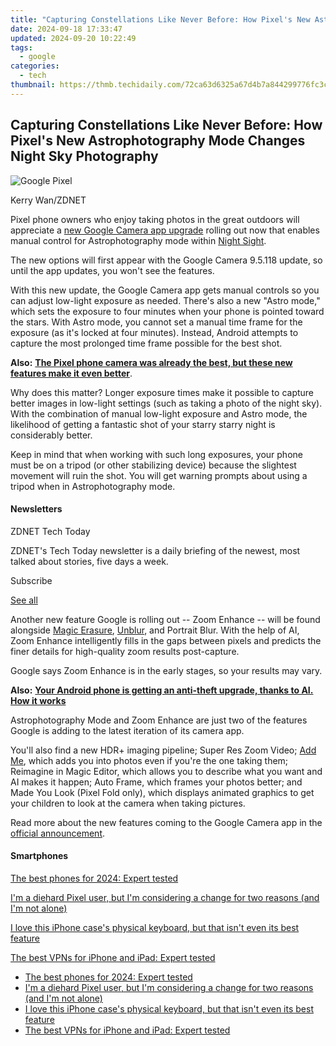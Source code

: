 ```yaml
---
title: "Capturing Constellations Like Never Before: How Pixel's New Astrophotography Mode Changes Night Sky Photography"
date: 2024-09-18 17:33:47
updated: 2024-09-20 10:22:49
tags:
  - google
categories:
  - tech
thumbnail: https://thmb.techidaily.com/72ca63d6325a67d4b7a844299776fc3c0b1aca6440d5ca1111f8174af4b16af4.jpg
---
```


## Capturing Constellations Like Never Before: How Pixel's New Astrophotography Mode Changes Night Sky Photography

![Google Pixel](https://www.zdnet.com/a/img/resize/6f93c81c8a188a5bec161483f031d86938341afd/2024/08/10/c0a32f26-b52f-4372-a244-08d0ddc60b8b/dsc01566.jpg?auto=webp&width=1280)

Kerry Wan/ZDNET

Pixel phone owners who enjoy taking photos in the great outdoors will appreciate a [new Google Camera app upgrade](https://t.me/google%5Fnws/4208) rolling out now that enables manual control for Astrophotography mode within [Night Sight](https://play.google.com/store/apps/details?id=com.google.android.GoogleCamera&pli=1). 

The new options will first appear with the Google Camera 9.5.118 update, so until the app updates, you won't see the features. 

With this new update, the Google Camera app gets manual controls so you can adjust low-light exposure as needed. There's also a new "Astro mode," which sets the exposure to four minutes when your phone is pointed toward the stars. With Astro mode, you cannot set a manual time frame for the exposure (as it's locked at four minutes). Instead, Android attempts to capture the most prolonged time frame possible for the best shot.

**Also:** [**The Pixel phone camera was already the best, but these new features make it even better**](https://www.zdnet.com/article/the-pixel-phone-camera-was-already-the-best-but-these-new-features-make-it-even-better/).

Why does this matter? Longer exposure times make it possible to capture better images in low-light settings (such as taking a photo of the night sky). With the combination of manual low-light exposure and Astro mode, the likelihood of getting a fantastic shot of your starry starry night is considerably better.

Keep in mind that when working with such long exposures, your phone must be on a tripod (or other stabilizing device) because the slightest movement will ruin the shot. You will get warning prompts about using a tripod when in Astrophotography mode.

#### Newsletters

ZDNET Tech Today

ZDNET's Tech Today newsletter is a daily briefing of the newest, most talked about stories, five days a week.

 Subscribe

[See all](https://www.zdnet.com/newsletters/)

Another new feature Google is rolling out -- Zoom Enhance -- will be found alongside [Magic Erasure](https://www.zdnet.com/article/how-to-use-magic-eraser-on-the-google-pixel/), [Unblur](https://www.zdnet.com/article/how-to-use-photo-unblur-on-the-google-pixel-7-series/), and Portrait Blur. With the help of AI, Zoom Enhance intelligently fills in the gaps between pixels and predicts the finer details for high-quality zoom results post-capture.

Google says Zoom Enhance is in the early stages, so your results may vary.

**Also:** [**Your Android phone is getting an anti-theft upgrade, thanks to AI. How it works**](https://www.zdnet.com/article/your-android-phone-is-getting-an-anti-theft-upgrade-thanks-to-ai-how-it-works/)

Astrophotography Mode and Zoom Enhance are just two of the features Google is adding to the latest iteration of its camera app.

You'll also find a new HDR+ imaging pipeline; Super Res Zoom Video; [Add Me](https://www.zdnet.com/article/the-google-pixel-9-pros-add-me-feature-is-an-ar-camera-tool-youll-actually-use/), which adds you into photos even if you're the one taking them; Reimagine in Magic Editor, which allows you to describe what you want and AI makes it happen; Auto Frame, which frames your photos better; and Made You Look (Pixel Fold only), which displays animated graphics to get your children to look at the camera when taking pictures. 

Read more about the new features coming to the Google Camera app in the [official announcement](https://blog.google/products/pixel/google-pixel-9-ai-camera-features/). 

#### Smartphones

[The best phones for 2024: Expert tested](https://www.zdnet.com/article/best-phone/ "The best phones for 2024: Expert tested")

[I'm a diehard Pixel user, but I'm considering a change for two reasons (and I'm not alone)](https://www.zdnet.com/article/im-a-diehard-pixel-user-but-im-considering-a-change-for-two-reasons-and-im-not-alone/ "I'm a diehard Pixel user, but I'm considering a change for two reasons (and I'm not alone)")

[I love this iPhone case's physical keyboard, but that isn't even its best feature](https://www.zdnet.com/article/i-love-this-iphone-cases-physical-keyboard-but-that-isnt-even-its-best-feature/ "I love this iPhone case's physical keyboard, but that isn't even its best feature")

[The best VPNs for iPhone and iPad: Expert tested](https://www.zdnet.com/article/best-iphone-vpn/ "The best VPNs for iPhone and iPad: Expert tested")

* [The best phones for 2024: Expert tested](https://www.zdnet.com/article/best-phone/ "The best phones for 2024: Expert tested")
* [I'm a diehard Pixel user, but I'm considering a change for two reasons (and I'm not alone)](https://www.zdnet.com/article/im-a-diehard-pixel-user-but-im-considering-a-change-for-two-reasons-and-im-not-alone/ "I'm a diehard Pixel user, but I'm considering a change for two reasons (and I'm not alone)")
* [I love this iPhone case's physical keyboard, but that isn't even its best feature](https://www.zdnet.com/article/i-love-this-iphone-cases-physical-keyboard-but-that-isnt-even-its-best-feature/ "I love this iPhone case's physical keyboard, but that isn't even its best feature")
* [The best VPNs for iPhone and iPad: Expert tested](https://www.zdnet.com/article/best-iphone-vpn/ "The best VPNs for iPhone and iPad: Expert tested")

<ins class="adsbygoogle"
     style="display:block"
     data-ad-format="autorelaxed"
     data-ad-client="ca-pub-7571918770474297"
     data-ad-slot="1223367746"></ins>



<ins class="adsbygoogle"
     style="display:block"
     data-ad-client="ca-pub-7571918770474297"
     data-ad-slot="8358498916"
     data-ad-format="auto"
     data-full-width-responsive="true"></ins>
